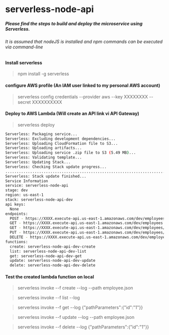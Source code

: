 # serverless-node-api

##### Please find the steps to build and deploy the microservice using Serverless.
###### It is assumed that nodeJS is installed and npm commands can be executed via command-line

#### Install serverless
>npm install -g serverless

#### configure AWS profile (An IAM user linked to my personal AWS account)
>serverless config credentials --provider aws --key XXXXXXXX --secret XXXXXXXXXX

#### Deploy to AWS Lambda (Will create an API link vi API Gateway)
>serverless deploy
```sh
Serverless: Packaging service...
Serverless: Excluding development dependencies...
Serverless: Uploading CloudFormation file to S3...
Serverless: Uploading artifacts...
Serverless: Uploading service .zip file to S3 (5.49 MB)...
Serverless: Validating template...
Serverless: Updating Stack...
Serverless: Checking Stack update progress...
.....................................................................................................
Serverless: Stack update finished...
Service Information
service: serverless-node-api
stage: dev
region: us-east-1
stack: serverless-node-api-dev
api keys:
  None
endpoints:
  POST - https://XXXX.execute-api.us-east-1.amazonaws.com/dev/employees/create
  GET - https://XXXX.execute-api.us-east-1.amazonaws.com/dev/employees
  GET - https://XXXX.execute-api.us-east-1.amazonaws.com/dev/employees/{id}
  PUT - https://XXXX.execute-api.us-east-1.amazonaws.com/dev/employees/{id}/update
  DELETE - https://XXXX.execute-api.us-east-1.amazonaws.com/dev/employees/{id}/delete
functions:
  create: serverless-node-api-dev-create
  list: serverless-node-api-dev-list
  get: serverless-node-api-dev-get
  update: serverless-node-api-dev-update
  delete: serverless-node-api-dev-delete
```

#### Test the created lambda function on local
>serverless invoke --f create --log --path employee.json

>serverless invoke --f list --log

>serverless invoke --f get --log {"pathParameters":{"id":"1"}}

>serverless invoke --f update --log --path employee.json

>serverless invoke --f delete --log {"pathParameters":{"id":"1"}}



